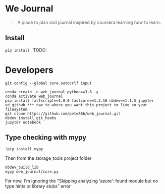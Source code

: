 # We Journal
> A place to plan and journal inspired by coursera learning how to learn.


## Install

`pip install ` TODO:

# Developers

```
git config --global core.autocrlf input
```

```
conda create -n web_journal python==3.8 -y
conda activate web_journal
pip install fastscript==1.0.0 fastcore==1.3.10 nbdev==1.1.5 jupyter
cd github *** nav to where you want this project to live on your filesystem
git clone https://github.com/pete88b/web_journal.git
nbdev_install_git_hooks
jupyter notebook
```

## Type checking with mypy

```
!pip install mypy
```

Then from the storage_tools project folder
```
nbdev_build_lib
mypy web_journal/core.py
```

For now, I'm ignoring the "Skipping analyzing 'azure': found module but no type hints or library stubs" error
